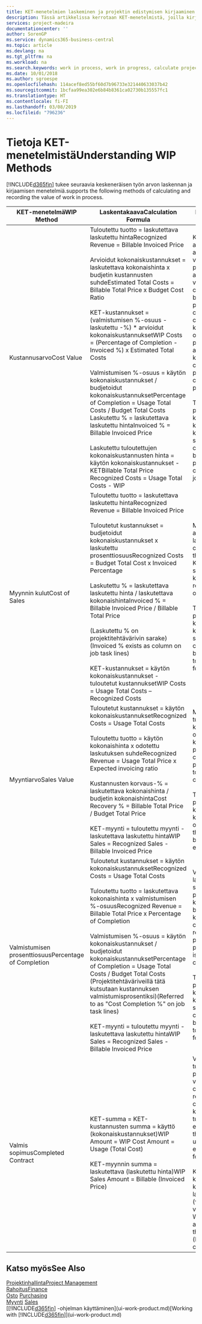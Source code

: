 ```yaml
---
title: KET-menetelmien laskeminen ja projektin edistymisen kirjaaminen| Microsoft Docs
description: Tässä artikkelissa kerrotaan KET-menetelmistä, joilla kirjataan, seurataan ja lasketaan keskeneräisen projektien rahoitustietoja.
services: project-madeira
documentationcenter: ''
author: SorenGP
ms.service: dynamics365-business-central
ms.topic: article
ms.devlang: na
ms.tgt_pltfrm: na
ms.workload: na
ms.search.keywords: work in process, work in progress, calculate project WIP
ms.date: 10/01/2018
ms.author: sgroespe
ms.openlocfilehash: 114acef8ed55bf60d7b96733e321440633037b42
ms.sourcegitcommit: 1bcfaa99ea302e6b84b8361ca02730b135557fc1
ms.translationtype: HT
ms.contentlocale: fi-FI
ms.lasthandoff: 03/08/2019
ms.locfileid: "796236"
---
```

# <a name="understanding-wip-methods"></a><span data-ttu-id="a4ebd-103">Tietoja KET-menetelmistä</span><span class="sxs-lookup"><span data-stu-id="a4ebd-103">Understanding WIP Methods</span></span>
[!INCLUDE[d365fin](includes/d365fin_md.md)] <span data-ttu-id="a4ebd-104">tukee seuraavia keskeneräisen työn arvon laskennan ja kirjaamisen menetelmiä.</span><span class="sxs-lookup"><span data-stu-id="a4ebd-104">supports the following methods of calculating and recording the value of work in process.</span></span>

| <span data-ttu-id="a4ebd-105">KET-menetelmä</span><span class="sxs-lookup"><span data-stu-id="a4ebd-105">WIP Method</span></span> | <span data-ttu-id="a4ebd-106">Laskentakaava</span><span class="sxs-lookup"><span data-stu-id="a4ebd-106">Calculation Formula</span></span> | <span data-ttu-id="a4ebd-107">Laskennan kuvaus</span><span class="sxs-lookup"><span data-stu-id="a4ebd-107">Calculation Description</span></span> |
| --- | --- | --- |
| <span data-ttu-id="a4ebd-108">Kustannusarvo</span><span class="sxs-lookup"><span data-stu-id="a4ebd-108">Cost Value</span></span> |<span data-ttu-id="a4ebd-109">Tuloutettu tuotto = laskutettava laskutettu hinta</span><span class="sxs-lookup"><span data-stu-id="a4ebd-109">Recognized Revenue = Billable Invoiced Price</span></span><br /><br /> <span data-ttu-id="a4ebd-110">Arvioidut kokonaiskustannukset = laskutettava kokonaishinta x budjetin kustannusten suhde</span><span class="sxs-lookup"><span data-stu-id="a4ebd-110">Estimated Total Costs = Billable Total Price x Budget Cost Ratio</span></span><br /><br /> <span data-ttu-id="a4ebd-111">KET-kustannukset = (valmistumisen %-osuus - laskutettu -%) \* arvioidut kokonaiskustannukset</span><span class="sxs-lookup"><span data-stu-id="a4ebd-111">WIP Costs = (Percentage of Completion - Invoiced %) x Estimated Total Costs</span></span><br /><br /> <span data-ttu-id="a4ebd-112">Valmistumisen %-osuus = käytön kokonaiskustannukset / budjetoidut kokonaiskustannukset</span><span class="sxs-lookup"><span data-stu-id="a4ebd-112">Percentage of Completion = Usage Total Costs / Budget Total Costs</span></span><br /> <span data-ttu-id="a4ebd-113">Laskutettu % = laskutettava laskutettu hinta</span><span class="sxs-lookup"><span data-stu-id="a4ebd-113">Invoiced % = Billable Invoiced Price</span></span><br /><br /> <span data-ttu-id="a4ebd-114">Laskutettu tuloutettujen kokonaiskustannusten hinta = käytön kokonaiskustannukset - KET</span><span class="sxs-lookup"><span data-stu-id="a4ebd-114">Billable Total Price Recognized Costs = Usage Total Costs - WIP</span></span> |<span data-ttu-id="a4ebd-115">Kustannusarvon laskelmat aloitetaan laskemalla tuotettujen arvo. Se tehdään ottamalla osa valmistumisen prosenttiosuuteen perustuvista arvioiduista kustannuksista.</span><span class="sxs-lookup"><span data-stu-id="a4ebd-115">Cost value calculations start by calculating the value of what has been provided by taking a proportion of the estimated total costs based on percentage of completion.</span></span> <span data-ttu-id="a4ebd-116">Laskutetut kustannukset vähennetään ottamalla osa laskutettuun prosenttiin perustuvista arvioiduista kokonaiskustannuksista.</span><span class="sxs-lookup"><span data-stu-id="a4ebd-116">Invoiced costs are subtracted by taking a proportion of the estimated total costs based on the invoiced percentage.</span></span><br /><br /> <span data-ttu-id="a4ebd-117">Tämä laskenta vaatii, että koko projektin laskutettava kokonaishinta, budjetoitu kokonaishinta ja budjetoidut kokonaiskustannukset on syötettävä oikein.</span><span class="sxs-lookup"><span data-stu-id="a4ebd-117">This calculation requires that the billable total price, budget total price, and budget total costs be correctly entered for the whole job.</span></span> |
| <span data-ttu-id="a4ebd-118">Myynnin kulut</span><span class="sxs-lookup"><span data-stu-id="a4ebd-118">Cost of Sales</span></span> |<span data-ttu-id="a4ebd-119">Tuloutettu tuotto = laskutettava laskutettu hinta</span><span class="sxs-lookup"><span data-stu-id="a4ebd-119">Recognized Revenue = Billable Invoiced Price</span></span><br /><br /> <span data-ttu-id="a4ebd-120">Tuloutetut kustannukset = budjetoidut kokonaiskustannukset x laskutettu prosenttiosuus</span><span class="sxs-lookup"><span data-stu-id="a4ebd-120">Recognized Costs = Budget Total Cost x Invoiced Percentage</span></span><br /><br /> <span data-ttu-id="a4ebd-121">Laskutettu % = laskutettava laskutettu hinta / laskutettava kokonaishinta</span><span class="sxs-lookup"><span data-stu-id="a4ebd-121">Invoiced % = Billable Invoiced Price / Billable Total Price</span></span><br /><br /> <span data-ttu-id="a4ebd-122">(Laskutettu % on projektitehtävärivin sarake)</span><span class="sxs-lookup"><span data-stu-id="a4ebd-122">(Invoiced % exists as column on job task lines)</span></span><br /><br /> <span data-ttu-id="a4ebd-123">KET-kustannukset = käytön kokonaiskustannukset - tuloutetut kustannukset</span><span class="sxs-lookup"><span data-stu-id="a4ebd-123">WIP Costs = Usage Total Costs – Recognized Costs</span></span> |<span data-ttu-id="a4ebd-124">Myynnin kulujen laskeminen alkaa tuloutettujen kustannusten laskemisella.</span><span class="sxs-lookup"><span data-stu-id="a4ebd-124">Cost of sales calculations begin by calculating the recognized costs.</span></span> <span data-ttu-id="a4ebd-125">Kustannukset tuloutetaan suhteessa budjetin kokonaiskustannuksiin.</span><span class="sxs-lookup"><span data-stu-id="a4ebd-125">Costs are recognized proportionally based on budget total costs.</span></span><br /><br /> <span data-ttu-id="a4ebd-126">Tämä laskenta vaatii, että koko projektin laskutettava kokonaishinta ja budjetin kokonaiskustannukset on syötettävä oikein.</span><span class="sxs-lookup"><span data-stu-id="a4ebd-126">This calculation requires that the billable total price and budget total costs be correctly entered for the whole job.</span></span> |
| <span data-ttu-id="a4ebd-127">Myyntiarvo</span><span class="sxs-lookup"><span data-stu-id="a4ebd-127">Sales Value</span></span> |<span data-ttu-id="a4ebd-128">Tuloutetut kustannukset = käytön kokonaiskustannukset</span><span class="sxs-lookup"><span data-stu-id="a4ebd-128">Recognized Costs = Usage Total Costs</span></span><br /><br /> <span data-ttu-id="a4ebd-129">Tuloutettu tuotto = käytön kokonaishinta x odotettu laskutuksen suhde</span><span class="sxs-lookup"><span data-stu-id="a4ebd-129">Recognized Revenue = Usage Total Price x Expected invoicing ratio</span></span><br /><br /> <span data-ttu-id="a4ebd-130">Kustannusten korvaus-% = laskutettava kokonaishinta / budjetin kokonaishinta</span><span class="sxs-lookup"><span data-stu-id="a4ebd-130">Cost Recovery % = Billable Total Price / Budget Total Price</span></span><br /><br /> <span data-ttu-id="a4ebd-131">KET-myynti = tuloutettu myynti - laskutettava laskutettu hinta</span><span class="sxs-lookup"><span data-stu-id="a4ebd-131">WIP Sales = Recognized Sales - Billable Invoiced Price</span></span> |<span data-ttu-id="a4ebd-132">Myyntiarvon laskelmat tulouttavat tuoton suhteessa käytön kokonaiskustannuksiin ja odotettuihin kustannuksiin korvaussuhteen perusteella.</span><span class="sxs-lookup"><span data-stu-id="a4ebd-132">Sales value calculations recognize revenue proportionally based on usage total costs and the expected cost recovery ratio.</span></span><br /><br /> <span data-ttu-id="a4ebd-133">Tämä laskenta vaatii, että koko projektin laskutettava kokonaishinta ja budjetin kokonaishinta on syötettävä oikein.</span><span class="sxs-lookup"><span data-stu-id="a4ebd-133">This calculation requires that the billable total price and budget total price be correctly entered for the whole job.</span></span> |
| <span data-ttu-id="a4ebd-134">Valmistumisen prosenttiosuus</span><span class="sxs-lookup"><span data-stu-id="a4ebd-134">Percentage of Completion</span></span> |<span data-ttu-id="a4ebd-135">Tuloutetut kustannukset = käytön kokonaiskustannukset</span><span class="sxs-lookup"><span data-stu-id="a4ebd-135">Recognized Costs = Usage Total Costs</span></span><br /><br /> <span data-ttu-id="a4ebd-136">Tuloutettu tuotto = laskutettava kokonaishinta x valmistumisen %-osuus</span><span class="sxs-lookup"><span data-stu-id="a4ebd-136">Recognized Revenue = Billable Total Price x Percentage of Completion</span></span><br /><br /> <span data-ttu-id="a4ebd-137">Valmistumisen %-osuus = käytön kokonaiskustannukset / budjetoidut kokonaiskustannukset</span><span class="sxs-lookup"><span data-stu-id="a4ebd-137">Percentage of Completion = Usage Total Costs / Budget Total Costs</span></span><br /> <span data-ttu-id="a4ebd-138">(Projektitehtäväriveillä tätä kutsutaan kustannuksen valmistumisprosentiksi)</span><span class="sxs-lookup"><span data-stu-id="a4ebd-138">(Referred to as "Cost Completion %" on job task lines)</span></span><br /><br /> <span data-ttu-id="a4ebd-139">KET-myynti = tuloutettu myynti - laskutettava laskutettu hinta</span><span class="sxs-lookup"><span data-stu-id="a4ebd-139">WIP Sales = Recognized Sales - Billable Invoiced Price</span></span> |<span data-ttu-id="a4ebd-140">Valmistumisen %-osuuden laskennat tulouttavat tuoton suhteessa valmistumisen prosenttiosuuteen (eli käytön kokonaiskustannuksiin ja budjetin kustannuksiin).</span><span class="sxs-lookup"><span data-stu-id="a4ebd-140">Percentage of completion calculations recognize revenue proportionally based on the percentage of completion, that is, usage total costs vs. budget costs.</span></span><br /><br /> <span data-ttu-id="a4ebd-141">Tämä laskenta vaatii, että koko projektin laskutettava kokonaishinta ja budjetin kokonaiskustannukset on syötettävä oikein.</span><span class="sxs-lookup"><span data-stu-id="a4ebd-141">This calculation requires that the billable total price and budget total costs be correctly entered for the whole job.</span></span> |
| <span data-ttu-id="a4ebd-142">Valmis sopimus</span><span class="sxs-lookup"><span data-stu-id="a4ebd-142">Completed Contract</span></span> |<span data-ttu-id="a4ebd-143">KET-summa = KET-kustannusten summa = käyttö (kokonaiskustannukset)</span><span class="sxs-lookup"><span data-stu-id="a4ebd-143">WIP Amount = WIP Cost Amount = Usage (Total Cost)</span></span><br /><br /> <span data-ttu-id="a4ebd-144">KET-myynnin summa = laskutettava (laskutettu hinta)</span><span class="sxs-lookup"><span data-stu-id="a4ebd-144">WIP Sales Amount = Billable (Invoiced Price)</span></span> |<span data-ttu-id="a4ebd-145">Valmis sopimus ei tulouta tuottoa ja kustannuksia ennen projektin valmistumista.</span><span class="sxs-lookup"><span data-stu-id="a4ebd-145">Completed contract does not recognize revenue and costs until the job is complete.</span></span> <span data-ttu-id="a4ebd-146">Tästä voi olla hyötyä, kun projektin kustannusten ja tuoton arviointi on hyvin epävarmaa.</span><span class="sxs-lookup"><span data-stu-id="a4ebd-146">You may want to do this when there is high uncertainty around the estimates of costs and revenue for the job.</span></span><br /><br /> <span data-ttu-id="a4ebd-147">Kaikki käyttö kirjataan KET-kustannusten tilille (saatavat) ja kaikki laskutettu myynti kirjataan laskutetun KET-myynnin tilille (velat), kunnes projekti on valmis.</span><span class="sxs-lookup"><span data-stu-id="a4ebd-147">All usage is posted to the WIP Costs account (asset) and all invoiced sales are posted to the WIP Invoiced Sales account (liability) until the job is complete.</span></span> |

## <a name="see-also"></a><span data-ttu-id="a4ebd-148">Katso myös</span><span class="sxs-lookup"><span data-stu-id="a4ebd-148">See Also</span></span>
[<span data-ttu-id="a4ebd-149">Projektinhallinta</span><span class="sxs-lookup"><span data-stu-id="a4ebd-149">Project Management</span></span>](projects-manage-projects.md)  
[<span data-ttu-id="a4ebd-150">Rahoitus</span><span class="sxs-lookup"><span data-stu-id="a4ebd-150">Finance</span></span>](finance.md)  
<span data-ttu-id="a4ebd-151">[Osto](purchasing-manage-purchasing.md)       </span><span class="sxs-lookup"><span data-stu-id="a4ebd-151">[Purchasing](purchasing-manage-purchasing.md)       </span></span>  
<span data-ttu-id="a4ebd-152">[Myynti](sales-manage-sales.md)    </span><span class="sxs-lookup"><span data-stu-id="a4ebd-152">[Sales](sales-manage-sales.md)    </span></span>  
<span data-ttu-id="a4ebd-153">[[!INCLUDE[d365fin](includes/d365fin_md.md)] -ohjelman käyttäminen](ui-work-product.md)</span><span class="sxs-lookup"><span data-stu-id="a4ebd-153">[Working with [!INCLUDE[d365fin](includes/d365fin_md.md)]](ui-work-product.md)</span></span>  
